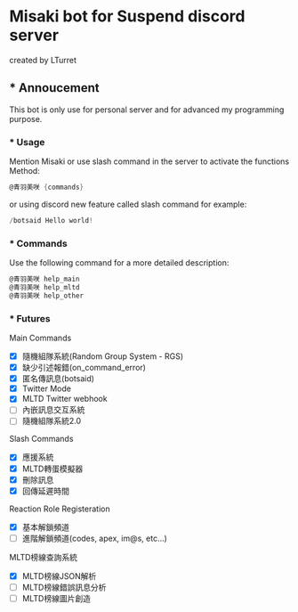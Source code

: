 # Misaki bot for Suspend discord server

created by LTurret

## * Annoucement

This bot is only use for personal server and for advanced my programming purpose.

### * Usage

Mention Misaki or use slash command in the server to activate the functions
Method:

```cs
@青羽美咲 {commands}
```
or using discord new feature called slash command
for example:
```cs
/botsaid Hello world!
```

### * Commands

Use the following command for a more detailed description:

```cs
@青羽美咲 help_main
@青羽美咲 help_mltd
@青羽美咲 help_other
```

### * Futures

Main Commands
- [x] 隨機組隊系統(Random Group System - RGS)
- [x] 缺少引述報錯(on_command_error)
- [X] 匿名傳訊息(botsaid)
- [x] Twitter Mode
- [x] MLTD Twitter webhook
- [ ] 內嵌訊息交互系統
- [ ] 隨機組隊系統2.0

Slash Commands
- [x] 應援系統
- [x] MLTD轉蛋模擬器
- [x] 刪除訊息
- [x] 回傳延遲時間

Reaction Role Registeration
- [x] 基本解鎖頻道
- [ ] 進階解鎖頻道(codes, apex, im@s, etc...)

MLTD榜線查詢系統
- [x] MLTD榜線JSON解析
- [ ] MLTD榜線錯誤訊息分析
- [ ] MLTD榜線圖片創造